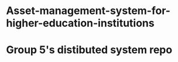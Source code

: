 # Asset-management-system-for-higher-education-institutions
Group 5's distibuted system repo
=======
